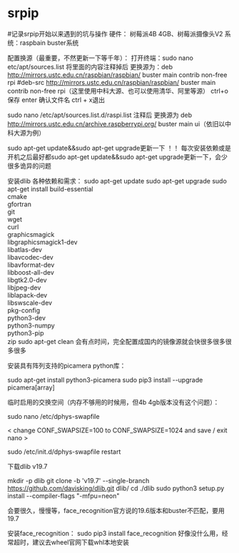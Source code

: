 # srpip

#记录srpip开始以来遇到的坑与操作
硬件： 树莓派4B 4GB、树莓派摄像头V2
系统：raspbain  buster系统

配置换源（最重要，不然更新一下等千年）：
打开终端：sudo nano etc/apt/sources.list 
将里面的内容注释掉后 
更换源为：deb http://mirrors.ustc.edu.cn/raspbian/raspbian/ buster main contrib non-free rpi
#deb-src http://mirrors.ustc.edu.cn/raspbian/raspbian/ buster main contrib non-free rpi（这里使用中科大源、也可以使用清华、阿里等源）
ctrl+o 保存  enter 确认文件名  ctrl + x退出

sudo nano /etc/apt/sources.list.d/raspi.list
注释后
更换源为
deb http://mirrors.ustc.edu.cn/archive.raspberrypi.org/ buster main ui（依旧以中科大源为例）

sudo apt-get update&&sudo apt-get upgrade更新一下
！！ 每次安装依赖或是开机之后最好都sudo apt-get update&&sudo apt-get upgrade更新一下，会少很多诡异的问题

安装dlib
各种依赖和需求：
sudo apt-get update
sudo apt-get upgrade
sudo apt-get install build-essential \
    cmake \
    gfortran \
    git \
    wget \
    curl \
    graphicsmagick \
    libgraphicsmagick1-dev \
    libatlas-dev \
    libavcodec-dev \
    libavformat-dev \
    libboost-all-dev \
    libgtk2.0-dev \
    libjpeg-dev \
    liblapack-dev \
    libswscale-dev \
    pkg-config \
    python3-dev \
    python3-numpy \
    python3-pip \
    zip
sudo apt-get clean
会有点时间，完全配置成国内的镜像源就会快很多很多很多很多

安装具有阵列支持的picamera python库：

sudo apt-get install python3-picamera
sudo pip3 install --upgrade picamera[array]

临时启用的交换空间（内存不够用的时候用，但4b 4gb版本没有这个问题）：

sudo nano /etc/dphys-swapfile

< change CONF_SWAPSIZE=100 to CONF_SWAPSIZE=1024 and save / exit nano >

sudo /etc/init.d/dphys-swapfile restart

下载dlib v19.7

mkdir -p dlib
git clone -b 'v19.7' --single-branch https://github.com/davisking/dlib.git dlib/
cd ./dlib
sudo python3 setup.py install --compiler-flags "-mfpu=neon"

会要很久，慢慢等，face_recognition官方说的19.6版本和buster不匹配，要用19.7

安装face_recognition：
sudo pip3 install face_recognition
好像没什么用，经常超时，建议去wheel官网下载whl本地安装


